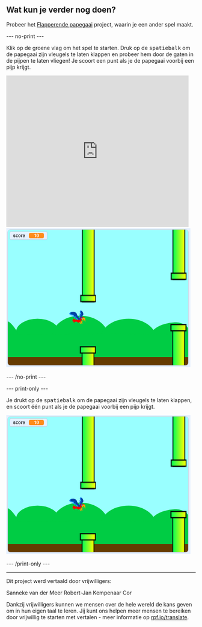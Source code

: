 ## Wat kun je verder nog doen?

Probeer het [Flapperende papegaai](https://projects.raspberrypi.org/nl-NL/projects/flappy-parrot?utm_source=pathway&utm_medium=whatnext&utm_campaign=projects) project, waarin je een ander spel maakt.

--- no-print ---

Klik op de groene vlag om het spel te starten. Druk op de <kbd>spatiebalk</kbd> om de papegaai zijn vleugels te laten klappen en probeer hem door de gaten in de pijpen te laten vliegen! Je scoort een punt als je de papegaai voorbij een pijp krijgt.

<div class="scratch-preview">
  <iframe allowtransparency="true" width="485" height="402" src="https://scratch.mit.edu/projects/embed/385582733/?autostart=false" frameborder="0" scrolling="no"></iframe>
  <img src="images/flappy-parrot-showcase.png">
</div>

--- /no-print ---

--- print-only ---

Je drukt op de <kbd>spatiebalk</kbd> om de papegaai zijn vleugels te laten klappen, en scoort één punt als je de papegaai voorbij een pijp krijgt.

![flapperende papegaaienspel dat wordt gespeeld](images/flappy-parrot-showcase.png)

--- /print-only ---


***
Dit project werd vertaald door vrijwilligers:

Sanneke van der Meer
Robert-Jan Kempenaar
Cor

Dankzij vrijwilligers kunnen we mensen over de hele wereld de kans geven om in hun eigen taal te leren. Jij kunt ons helpen meer mensen te bereiken door vrijwillig te starten met vertalen - meer informatie op [rpf.io/translate](https://rpf.io/translate).